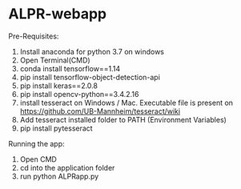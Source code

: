 # ALPR-webapp

Pre-Requisites:
1.	Install anaconda for python 3.7 on windows
2.	Open Terminal(CMD)
3.	conda install tensorflow==1.14
4.	pip install tensorflow-object-detection-api
5.	pip install keras==2.0.8
6.	pip install opencv-python==3.4.2.16
7.	install tesseract on Windows / Mac. Executable file is present on https://github.com/UB-Mannheim/tesseract/wiki
8.	Add tesseract installed folder to PATH (Environment Variables)
9.	pip install pytesseract

Running the app:
1.	Open CMD 
2.	cd into the application folder
3.	run python ALPRapp.py
